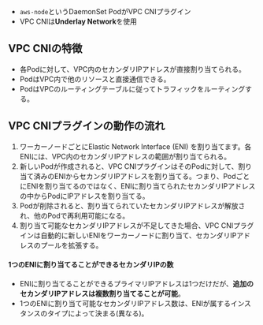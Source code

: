 - `aws-node`というDaemonSet PodがVPC CNIプラグイン
- VPC CNIは**Underlay Network**を使用
## VPC CNIの特徴
- 各Podに対して、VPC内のセカンダリIPアドレスが直接割り当てられる。
- PodはVPC内で他のリソースと直接通信できる。
- PodはVPCのルーティングテーブルに従ってトラフィックをルーティングする。
## VPC CNIプラグインの動作の流れ
1. ワーカーノードごとにElastic Network Interface (ENI) を割り当てます。各ENIには、VPC内のセカンダリIPアドレスの範囲が割り当てられる。
2. 新しいPodが作成されると、VPC CNIプラグインはそのPodに対して、割り当て済みのENIからセカンダリIPアドレスを割り当てる。つまり、PodごとにENIを割り当てるのではなく、ENIに割り当てられたセカンダリIPアドレスの中からPodにIPアドレスを割り当てる。
3. Podが削除されると、割り当てられていたセカンダリIPアドレスが解放され、他のPodで再利用可能になる。
4. 割り当て可能なセカンダリIPアドレスが不足してきた場合、VPC CNIプラグインは自動的に新しいENIをワーカーノードに割り当て、セカンダリIPアドレスのプールを拡張する。
#### 1つのENIに割り当てることができるセカンダリIPの数
- ENIに割り当てることができるプライマリIPアドレスは1つだけだが、**追加のセカンダリIPアドレスは複数割り当てることが可能**。
- 1つのENIに割り当て可能なセカンダリIPアドレス数は、ENIが属するインスタンスのタイプによって決まる(異なる)。